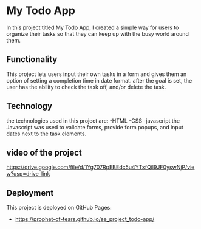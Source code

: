 # My Todo App

In this project titled My Todo App, I created a simple way for users to organize their tasks so that they can keep up with the busy world around them.

## Functionality

This project lets users input their own tasks in a form and gives them an option of setting a completion time in date format.
after the goal is set, the user has the ability to check the task off, and/or delete the task.

## Technology

the technologies used in this project are:
-HTML
-CSS
-javascript
the Javascript was used to validate forms, provide form popups, and input dates next to the task elements.

## video of the project

https://drive.google.com/file/d/1Yg707RpEBEdc5u4YTxfQil9JF0yswNjP/view?usp=drive_link

## Deployment

This project is deployed on GitHub Pages:

- https://prophet-of-tears.github.io/se_project_todo-app/
